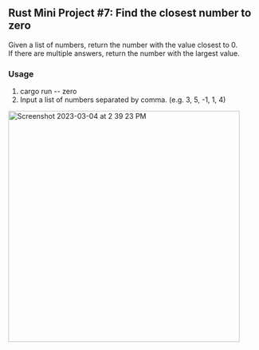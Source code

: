 ## Rust Mini Project #7: Find the closest number to zero

Given a list of numbers, return the number with the value closest to 0.  
If there are multiple answers, return the number with the largest value. 

### Usage

1. cargo run -- zero
2. Input a list of numbers separated by comma. (e.g. 3, 5, -1, 1, 4)

<img width="464" alt="Screenshot 2023-03-04 at 2 39 23 PM" src="https://user-images.githubusercontent.com/90014065/222925683-5d8ad38b-a2f4-4561-9d35-ed9817907e17.png">
